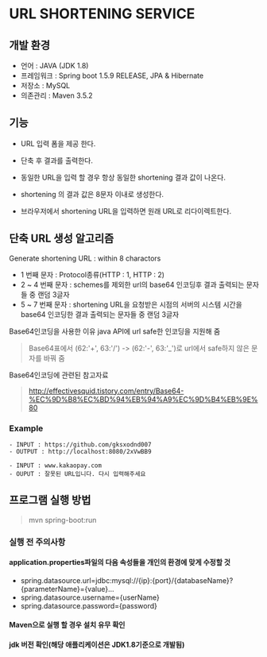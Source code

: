 # URL SHORTENING SERVICE

## 개발 환경

- 언어 : JAVA (JDK 1.8)
- 프레임워크 : Spring boot 1.5.9 RELEASE, JPA & Hibernate
- 저장소 : MySQL
- 의존관리 : Maven 3.5.2

## 기능

- URL 입력 폼을 제공 한다.

- 단축 후 결과를 출력한다.

- 동일한 URL을 입력 할 경우 항상 동일한 shortening 결과 값이 나온다.

- shortening 의 결과 값은 8문자 이내로 생성한다.

- 브라우저에서 shortening URL을 입력하면 원래 URL로 리다이렉트한다.

## 단축 URL 생성 알고리즘

Generate shortening URL : within 8 charactors

- 1 번째 문자 : Protocol종류(HTTP : 1, HTTP : 2)
- 2 ~ 4 번째 문자 : schemes를 제외한 url의 base64 인코딩후 결과 출력되는 문자들 중 랜덤 3글자
- 5 ~ 7 번째 문자 : shortening URL을 요청받은 시점의 서버의 시스템 시간을 base64 인코딩한 결과 출력되는 문자들 중 랜덤 3글자

Base64인코딩을 사용한 이유 java API에 url safe한 인코딩을 지원해 줌
> Base64표에서 (62:'+', 63:'/') -> (62:'-', 63:'_')로 url에서 safe하지 않은 문자를 바꿔 줌

Base64인코딩에 관련된 참고자료
> http://effectivesquid.tistory.com/entry/Base64-%EC%9D%B8%EC%BD%94%EB%94%A9%EC%9D%B4%EB%9E%80

### Example
```
- INPUT : https://github.com/gksxodnd007
- OUTPUT : http://localhost:8080/2xVwBB9
```

```
- INPUT : www.kakaopay.com
- OUPUT : 잘못된 URL입니다. 다시 입력해주세요
```

## 프로그램 실행 방법

> mvn spring-boot:run

### 실행 전 주의사항

#### application.properties파일의 다음 속성들을 개인의 환경에 맞게 수정할 것

- spring.datasource.url=jdbc:mysql://{ip}:{port}/{databaseName}?{parameterName}={value}...
- spring.datasource.username={userName}
- spring.datasource.password={password}

#### Maven으로 실행 할 경우 설치 유무 확인
#### jdk 버전 확인(해당 애플리케이션은 JDK1.8기준으로 개발됨)
